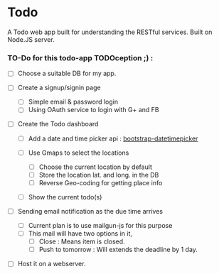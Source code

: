 # Todo

A Todo web app built for understanding the RESTful services. Built on Node.JS server.

### TO-Do for this todo-app TODOception ;) : 

- [ ] Choose a suitable DB for my app.

- [ ] Create a signup/signin page
	
	- [ ] Simple email & password login
	- [ ] Using OAuth service to login with G+ and FB

- [ ] Create the Todo dashboard
	
	- [ ] Add a date and time picker api : [bootstrap-datetimepicker](https://tarruda.github.io/bootstrap-datetimepicker/)
	
	- [ ] Use Gmaps to select the locations
		- [ ] Choose the current location by default
		- [ ] Store the location lat. and long. in the DB
		- [ ] Reverse Geo-coding for getting place info

	- [ ] Show the current todo(s)

- [ ] Sending email notification as the due time arrives
	- [ ] Current plan is to use mailgun-js for this purpose
	- [ ] This mail will have two options in it,
		- [ ] Close : Means item is closed.
		- [ ] Push to tomorrow : Will extends the deadline by 1 day.

-[ ] Host it on a webserver.